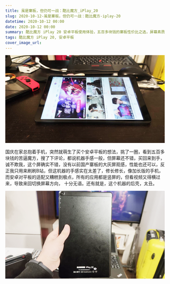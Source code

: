 ```yaml
---
title: 虽是寨板，但仍可一战：酷比魔方_iPlay_20
slug: 2020-10-12-虽是寨板，但仍可一战：酷比魔方-iplay-20
datetime: 2020-10-12 00:00
date: 2020-10-12 00:00
summary: 酷比魔方 iPlay 20 安卓平板使用体验，五百多块钱的寨板性价比之选，屏幕素质不错但手感一般，适合轻度娱乐。 
tags: 酷比魔方 iPlay 20, 安卓平板
cover_image_url: 
---
```

![20697-665nx4hrc1x.png](../assets/2020/10/2741549224.png)
<!--more-->国庆在家总抱着手机，突然就萌生了买个安卓平板的想法，挑了一圈，看到五百多块钱的苦逼魔方，搜了下评论，都说机器手感一般，但屏幕还不错，买回来到手，诚不欺我，这个屏确实不错，没有以前国产寨板的大灰屏观感，性能也还可以，反正我只用来刷刷B站，但这机器的手感实在太差了，修长修长，像加长版的手机，而安卓对平板的适配又糟糕到极点，所有的应用都是竖屏的，但看视频又得横过来，导致来回切换屏幕方向， 十分无语。还有就是，这个机器的后壳，太丑。
![28856-810encfjdjr.png](../assets/2020/10/2654138709.png)